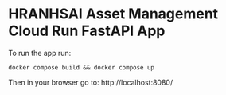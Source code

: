 # HRANHSAI Asset Management Cloud Run FastAPI App

To run the app run:
```
docker compose build && docker compose up 
```
Then in your browser go to:
http://localhost:8080/